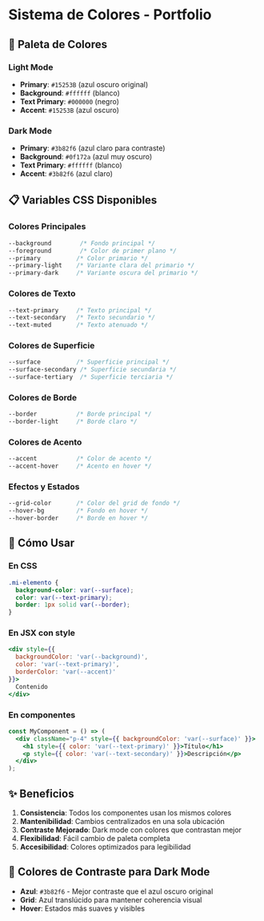 # Sistema de Colores - Portfolio

## 🎨 Paleta de Colores

### Light Mode
- **Primary**: `#15253B` (azul oscuro original)
- **Background**: `#ffffff` (blanco)
- **Text Primary**: `#000000` (negro)
- **Accent**: `#15253B` (azul oscuro)

### Dark Mode
- **Primary**: `#3b82f6` (azul claro para contraste)
- **Background**: `#0f172a` (azul muy oscuro)
- **Text Primary**: `#ffffff` (blanco)
- **Accent**: `#3b82f6` (azul claro)

## 📋 Variables CSS Disponibles

### Colores Principales
```css
--background        /* Fondo principal */
--foreground        /* Color de primer plano */
--primary          /* Color primario */
--primary-light    /* Variante clara del primario */
--primary-dark     /* Variante oscura del primario */
```

### Colores de Texto
```css
--text-primary     /* Texto principal */
--text-secondary   /* Texto secundario */
--text-muted       /* Texto atenuado */
```

### Colores de Superficie
```css
--surface          /* Superficie principal */
--surface-secondary /* Superficie secundaria */
--surface-tertiary  /* Superficie terciaria */
```

### Colores de Borde
```css
--border           /* Borde principal */
--border-light     /* Borde claro */
```

### Colores de Acento
```css
--accent           /* Color de acento */
--accent-hover     /* Acento en hover */
```

### Efectos y Estados
```css
--grid-color       /* Color del grid de fondo */
--hover-bg         /* Fondo en hover */
--hover-border     /* Borde en hover */
```

## 🚀 Cómo Usar

### En CSS
```css
.mi-elemento {
  background-color: var(--surface);
  color: var(--text-primary);
  border: 1px solid var(--border);
}
```

### En JSX con style
```jsx
<div style={{
  backgroundColor: 'var(--background)',
  color: 'var(--text-primary)',
  borderColor: 'var(--accent)'
}}>
  Contenido
</div>
```

### En componentes
```jsx
const MyComponent = () => (
  <div className="p-4" style={{ backgroundColor: 'var(--surface)' }}>
    <h1 style={{ color: 'var(--text-primary)' }}>Título</h1>
    <p style={{ color: 'var(--text-secondary)' }}>Descripción</p>
  </div>
);
```

## ✨ Beneficios

1. **Consistencia**: Todos los componentes usan los mismos colores
2. **Mantenibilidad**: Cambios centralizados en una sola ubicación
3. **Contraste Mejorado**: Dark mode con colores que contrastan mejor
4. **Flexibilidad**: Fácil cambio de paleta completa
5. **Accesibilidad**: Colores optimizados para legibilidad

## 🎯 Colores de Contraste para Dark Mode

- **Azul**: `#3b82f6` - Mejor contraste que el azul oscuro original
- **Grid**: Azul translúcido para mantener coherencia visual
- **Hover**: Estados más suaves y visibles 